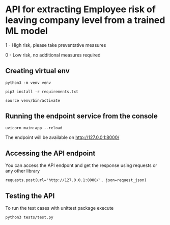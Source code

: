# API for extracting Employee risk of leaving company level from a trained ML model

1 - High risk, please take preventative measures

0 - Low risk, no additional measures required

## Creating virtual env

`python3 -m venv venv`

`pip3 install -r requirements.txt`

`source venv/bin/activate`

## Running the endpoint service from the console

`uvicorn main:app --reload`

The endpoint will be available on http://127.0.0.1:8000/

## Accessing the API endpoint

You can access the API endpont and get the response using requests or any other library

`requests.post(url='http://127.0.0.1:8000/', json=request_json)`

## Testing the API

To run the test cases with unittest package execute

`python3 tests/test.py`